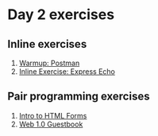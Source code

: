 # Day 2 exercises

## Inline exercises

1. [Warmup: Postman](postman.md)
1. [Inline Exercise: Express Echo](express_echo/README.md)

## Pair programming exercises

1. [Intro to HTML Forms](forms/README.md)
1. [Web 1.0 Guestbook](guestbook/README.md)
